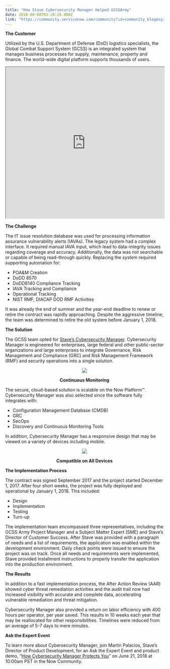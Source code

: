 ```yaml
---
title: "How Stave Cybersecurity Manager Helped GCSSArmy"
date: 2018-06-08T03:28:28.000Z
link: "https://community.servicenow.com/community?id=community_blog&sys_id=9a7f1d7ddba69b808e7c2926ca96199b"
---
```

<p><strong>The Customer</strong></p>
<p>Utilized by the U.S. Department of Defense (DoD) logistics specialists, the Global Combat Support System (GCSS) is an integrated system that manages business processes for supply, maintenance, property and finance. The world-wide digital platform supports thousands of users. </p>
<p><iframe id="video_tinymce" style="width: 100%; height: 480px;" src="https://www.youtube.com/embed/f9tFDDZRnj4"></iframe></p>
<p><strong>The Challenge</strong></p>
<p>The IT issue resolution database was used for processing information assurance vulnerability alerts (IAVAs). The legacy system had a complex interface. It required manual IAVA input, which lead to data-integrity issues regarding coverage and accuracy. Additionally, the data was not searchable or capable of being read-through quickly. Replacing the system required supporting automation for:</p>
<ul><li>POA&amp;M Creation</li><li>DoDD 8570</li><li>DoDD8140 Compliance Tracking</li><li>IAVA Tracking and Compliance</li><li>Operational Tracking</li><li>NIST RMF, DIACAP DOD RMF Activities</li></ul>
<p>It was already the end of summer and the year-end deadline to renew or retire the contract was rapidly approaching. Despite the aggressive timeline, the team was determined to retire the old system before January 1, 2018.</p>
<p><strong>The Solution</strong></p>
<p>The GCSS team opted for <a href="https://store.servicenow.com/sn_appstore_store.do#!/store/application/0ba711fa0fc1ba0055d1cd8ce1050e49/1.0.0?referer&#61;sn_appstore_store.do%23!/store/search%3Fq%3Dstave" rel="nofollow">Stave’s Cybersecurity Manager</a>. Cybersecurity Manager is engineered for enterprises, large federal and other public-sector organizations and large enterprises to integrate Governance, Risk Management and Compliance (GRC) and Risk Management Framework (RMF) and security operations into a single solution.</p>
<p style="text-align: center;"><img style="max-width: 100%; max-height: 480px;" src="b79d9171dba69b808e7c2926ca9619eb.iix" /></p>
<p style="text-align: center;"><strong>Continuous Monitoring</strong></p>
<p>The secure, cloud-based solution is scalable on the Now Platform™. Cybersecurity Manager was also selected since the software fully integrates with:</p>
<ul><li>Configuration Management Database (CMDB)</li><li>GRC</li><li>SecOps</li><li>Discovery and Continuous Monitoring Tools</li></ul>
<p>In addition, Cybersecurity Manager has a responsive design that may be viewed on a variety of devices including mobile.</p>
<p style="text-align: center;"><img style="max-width: 100%; max-height: 480px;" src="e4fdd9b1dba69b808e7c2926ca961959.iix" /></p>
<p style="text-align: center;"><strong>Compatible on All Devices</strong></p>
<p><strong>The Implementation Process </strong></p>
<p>The contract was signed September 2017 and the project started December 1, 2017. After four short weeks, the project was fully deployed and operational by January 1, 2018. This included: </p>
<ul><li>Design</li><li>Implementation</li><li>Testing</li><li>Turn-up</li></ul>
<p>The implementation team encompassed three representatives, including the GCSS Army Project Manager and a Subject Matter Expert (SME) and Stave’s Director of Customer Success. After Stave was provided with a paragraph of needs and a list of requirements, the application was enabled within the development environment. Daily check points were issued to ensure the project was on track. Once all needs and requirements were implemented, Stave provided installment instructions to properly transfer the application into the production environment.</p>
<p><strong>The Results</strong></p>
<p>In addition to a fast implementation process, the After Action Review (AAR) showed cyber threat remediation activities and the audit trail now had increased visibility with accurate and complete data, accelerating vulnerable remediation and threat mitigation.</p>
<p>Cybersecurity Manager also provided a return on labor efficiency with 400 hours per operator, per year saved. This results in 10 weeks each year that may be reallocated for other responsibilities. Timelines were reduced from an average of 5-7 days to mere minutes.</p>
<p><strong>Ask the Expert Event</strong></p>
<p>To learn more about Cybersecurity Manager, join Martin Palacios, Stave’s Director of Product Development, for an Ask the Expert Event and product demo, “<a title="How Cybersecurity Manager Protects You" href="community?id&#61;community_event&amp;sys_id&#61;9ece60b5dbaad380feb1a851ca9619a5" target="_blank" rel="nofollow">How Cybersecurity Manager Protects You</a>” on June 21, 2018 at 10:00am PST in the Now Community.</p>